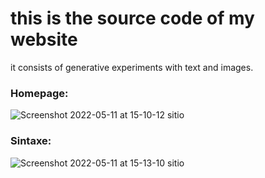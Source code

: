 # this is the source code of my website
it consists of generative experiments with text and images.

### Homepage:  
![Screenshot 2022-05-11 at 15-10-12 sitio](https://user-images.githubusercontent.com/31869464/167917840-24b546a1-108e-4eba-90cc-8c4f2a7f5aff.png)

### Sintaxe:
![Screenshot 2022-05-11 at 15-13-10 sitio](https://user-images.githubusercontent.com/31869464/167918041-457ed3f8-a703-425c-bf5d-8f1da4d27649.png)

